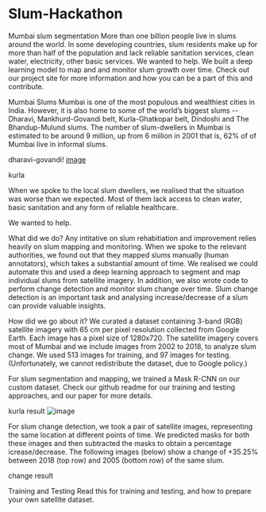 # Slum-Hackathon
Mumbai slum segmentation
More than one billion people live in slums around the world. In some developing countries, slum residents make up for more than half of the population and lack reliable sanitation services, clean water, electricity, other basic services. We wanted to help. We built a deep learning model to map and and monitor slum growth over time. Check out our project site for more information and how you can be a part of this and contribute.



Mumbai Slums
Mumbai is one of the most populous and wealthiest cities in India. However, it is also home to some of the world’s biggest slums -- Dharavi, Mankhurd-Govandi belt, Kurla-Ghatkopar belt, Dindoshi and The Bhandup-Mulund slums. The number of slum-dwellers in Mumbai is estimated to be around 9 million, up from 6 million in 2001 that is, 62% of of Mumbai live in informal slums.

dharavi-govandi!
[image](https://user-images.githubusercontent.com/72400265/157693683-1ead40c8-f639-4feb-a82b-20b21bf01d4d.png)


kurla

When we spoke to the local slum dwellers, we realised that the situation was worse than we expected. Most of them lack access to clean water, basic sanitation and any form of reliable healthcare.

We wanted to help.

What did we do?
Any intitative on slum rehabitiation and improvement relies heavily on slum mapping and monitoring. When we spoke to the relevant authorities, we found out that they mapped slums manually (human annotators), which takes a substantial amount of time. We realised we could automate this and used a deep learning approach to segment and map individual slums from satellite imagery. In addition, we also wrote code to perform change detection and monitor slum change over time. Slum change detection is an important task and analysing increase/decrease of a slum can provide valuable insights.

How did we go about it?
We curated a dataset containing 3-band (RGB) satellite imagery with 65 cm per pixel resolution collected from Google Earth. Each image has a pixel size of 1280x720. The satellite imagery covers most of Mumbai and we include images from 2002 to 2018, to analyze slum change. We used 513 images for training, and 97 images for testing. (Unfortunately, we cannot redistribute the dataset, due to Google policy.)

For slum segmentation and mapping, we trained a Mask R-CNN on our custom dataset. Check our github readme for our training and testing approaches, and our paper for more details.

kurla result
![image](https://user-images.githubusercontent.com/72400265/157693776-c67b6294-9386-4f9b-9b2e-cc3bef19f0e2.png)

For slum change detection, we took a pair of satellite images, representing the same location at different points of time. We predicted masks for both these images and then subtracted the masks to obtain a percentage icrease/decrease. The following images (below) show a change of +35.25% between 2018 (top row) and 2005 (bottom row) of the same slum.

change result

Training and Testing
Read this for training and testing, and how to prepare your own satellite dataset.

